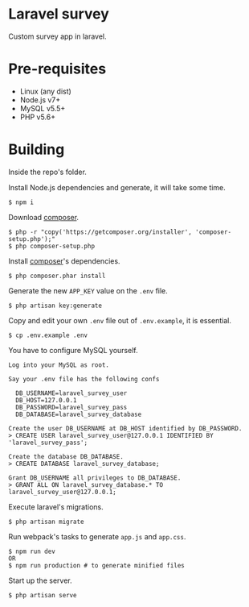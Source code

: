 Laravel survey
==============

Custom survey app in laravel.

Pre-requisites
==============

- Linux (any dist)
- Node.js v7+
- MySQL v5.5+
- PHP v5.6+

Building
========

Inside the repo's folder.

Install Node.js dependencies and generate, it will take some time.

```
$ npm i
```

Download [composer][composer-url].

```
$ php -r "copy('https://getcomposer.org/installer', 'composer-setup.php');"
$ php composer-setup.php
```

Install [composer][composer-url]'s dependencies.

```
$ php composer.phar install
```

Generate the new `APP_KEY` value on the `.env` file.

```
$ php artisan key:generate
```

Copy and edit your own `.env` file out of `.env.example`, it is essential.

```
$ cp .env.example .env
```

You have to configure MySQL yourself.

```
Log into your MySQL as root.

Say your .env file has the following confs

  DB_USERNAME=laravel_survey_user
  DB_HOST=127.0.0.1
  DB_PASSWORD=laravel_survey_pass
  DB_DATABASE=laravel_survey_database

Create the user DB_USERNAME at DB_HOST identified by DB_PASSWORD.
> CREATE USER laravel_survey_user@127.0.0.1 IDENTIFIED BY 'laravel_survey_pass';

Create the database DB_DATABASE.
> CREATE DATABASE laravel_survey_database;

Grant DB_USERNAME all privileges to DB_DATABASE.
> GRANT ALL ON laravel_survey_database.* TO laravel_survey_user@127.0.0.1;
```

Execute laravel's migrations.

```
$ php artisan migrate
```

Run webpack's tasks to generate `app.js` and `app.css`.

```
$ npm run dev
OR
$ npm run production # to generate minified files
```

Start up the server.

```
$ php artisan serve
```

[composer-url]: https://getcomposer.org/

